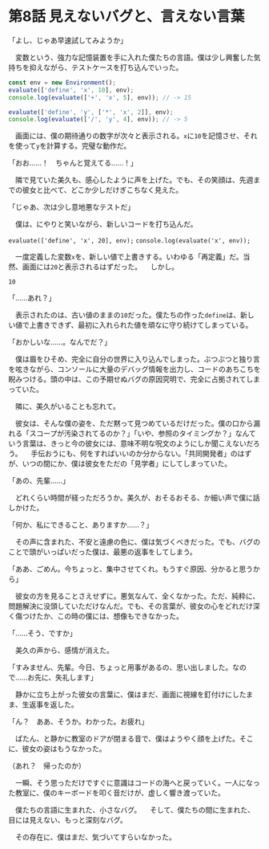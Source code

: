 # 第8話 見えないバグと、言えない言葉

「よし、じゃあ早速試してみようか」

　変数という、強力な記憶装置を手に入れた僕たちの言語。僕は少し興奮した気持ちを抑えながら、テストケースを打ち込んでいった。

```javascript
const env = new Environment();
evaluate(['define', 'x', 10], env);
console.log(evaluate(['+', 'x', 5], env)); // -> 15

evaluate(['define', 'y', ['*', 'x', 2]], env);
console.log(evaluate(['/', 'y', 4], env)); // -> 5
```

　画面には、僕の期待通りの数字が次々と表示される。`x`に`10`を記憶させ、それを使って`y`を計算する。完璧な動作だ。

「おお……！　ちゃんと覚えてる……！」

　隣で見ていた美久も、感心したように声を上げた。でも、その笑顔は、先週までの彼女と比べて、どこか少しだけぎこちなく見えた。

「じゃあ、次は少し意地悪なテストだ」

　僕は、にやりと笑いながら、新しいコードを打ち込んだ。

`evaluate(['define', 'x', 20], env);`
`console.log(evaluate('x', env));`

　一度定義した変数`x`を、新しい値で上書きする。いわゆる「再定義」だ。当然、画面には`20`と表示されるはずだった。
　しかし。

`10`

「……あれ？」

　表示されたのは、古い値のままの`10`だった。僕たちの作った`define`は、新しい値で上書きできず、最初に入れられた値を頑なに守り続けてしまっている。

「おかしいな……。なんでだ？」

　僕は眉をひそめ、完全に自分の世界に入り込んでしまった。ぶつぶつと独り言を呟きながら、コンソールに大量のデバッグ情報を出力し、コードのあちこちを睨みつける。頭の中は、この予期せぬバグの原因究明で、完全に占拠されてしまっていた。

　隣に、美久がいることも忘れて。

　彼女は、そんな僕の姿を、ただ黙って見つめているだけだった。僕の口から漏れる「スコープが汚染されてるのか？」「いや、参照のタイミングか？」なんていう言葉は、きっと今の彼女には、意味不明な呪文のようにしか聞こえないだろう。
　手伝おうにも、何をすればいいのか分からない。「共同開発者」のはずが、いつの間にか、僕は彼女をただの「見学者」にしてしまっていた。

「あの、先輩……」

　どれくらい時間が経っただろうか。美久が、おそるおそる、か細い声で僕に話しかけた。

「何か、私にできること、ありますか……？」

　その声に含まれた、不安と遠慮の色に、僕は気づくべきだった。でも、バグのことで頭がいっぱいだった僕は、最悪の返事をしてしまう。

「ああ、ごめん。今ちょっと、集中させてくれ。もうすぐ原因、分かると思うから」

　彼女の方を見ることさえせずに。悪気なんて、全くなかった。ただ、純粋に、問題解決に没頭していただけなんだ。でも、その言葉が、彼女の心をどれだけ深く傷つけたか、この時の僕には、想像もできなかった。

「……そう、ですか」

　美久の声から、感情が消えた。

「すみません、先輩。今日、ちょっと用事があるの、思い出しました。なので……お先に、失礼します」

　静かに立ち上がった彼女の言葉に、僕はまだ、画面に視線を釘付けにしたまま、生返事を返した。

「ん？　ああ、そうか。わかった。お疲れ」

　ぱたん、と静かに教室のドアが閉まる音で、僕はようやく顔を上げた。そこに、彼女の姿はもうなかった。

（あれ？　帰ったのか）

　一瞬、そう思っただけですぐに意識はコードの海へと戻っていく。一人になった教室に、僕のキーボードを叩く音だけが、虚しく響き渡っていた。

　僕たちの言語に生まれた、小さなバグ。
　そして、僕たちの間に生まれた、目には見えない、もっと深刻なバグ。

　その存在に、僕はまだ、気づいてすらいなかった。